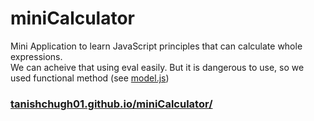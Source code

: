 # miniCalculator
Mini Application to learn JavaScript principles that can calculate whole expressions.
<br>
We can acheive that using eval easily. But it is dangerous to use, so we used functional method (see [model.js](https://github.com/tanishchugh01/miniCalculator/blob/master/scripts/model.js)) 

### [tanishchugh01.github.io/miniCalculator/](https://tanishchugh01.github.io/miniCalculator/)
